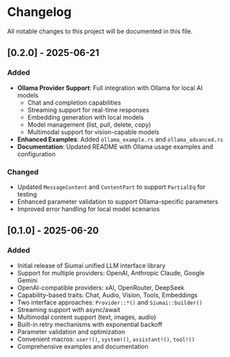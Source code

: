 # Changelog

All notable changes to this project will be documented in this file.

## [0.2.0] - 2025-06-21

### Added

- **Ollama Provider Support**: Full integration with Ollama for local AI models
  - Chat and completion capabilities
  - Streaming support for real-time responses
  - Embedding generation with local models
  - Model management (list, pull, delete, copy)
  - Multimodal support for vision-capable models
- **Enhanced Examples**: Added `ollama_example.rs` and `ollama_advanced.rs`
- **Documentation**: Updated README with Ollama usage examples and configuration

### Changed

- Updated `MessageContent` and `ContentPart` to support `PartialEq` for testing
- Enhanced parameter validation to support Ollama-specific parameters
- Improved error handling for local model scenarios

## [0.1.0] - 2025-06-20

### Added

- Initial release of Siumai unified LLM interface library
- Support for multiple providers: OpenAI, Anthropic Claude, Google Gemini
- OpenAI-compatible providers: xAI, OpenRouter, DeepSeek
- Capability-based traits: Chat, Audio, Vision, Tools, Embeddings
- Two interface approaches: `Provider::*()` and `Siumai::builder()`
- Streaming support with async/await
- Multimodal content support (text, images, audio)
- Built-in retry mechanisms with exponential backoff
- Parameter validation and optimization
- Convenient macros: `user!()`, `system!()`, `assistant!()`, `tool!()`
- Comprehensive examples and documentation
